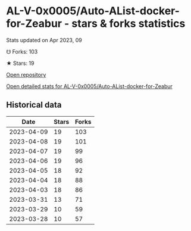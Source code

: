 # AL-V-0x0005/Auto-AList-docker-for-Zeabur - stars & forks statistics

Stats updated on Apr 2023, 09

☋ Forks: 103

★ Stars: 19

[Open repository](https://github.com/AL-V-0x0005/Auto-AList-docker-for-Zeabur)

[Open detailed stats for AL-V-0x0005/Auto-AList-docker-for-Zeabur](https://reviewgithub.com/rep/AL-V-0x0005/Auto-AList-docker-for-Zeabur)

## Historical data
| Date | Stars | Forks |
|------|-------|-------|
| 2023-04-09 | 19 | 103 | 
| 2023-04-08 | 19 | 101 | 
| 2023-04-07 | 19 | 99 | 
| 2023-04-06 | 19 | 96 | 
| 2023-04-05 | 18 | 92 | 
| 2023-04-04 | 18 | 88 | 
| 2023-04-03 | 18 | 86 | 
| 2023-03-31 | 13 | 71 | 
| 2023-03-29 | 10 | 59 | 
| 2023-03-28 | 10 | 57 | 

